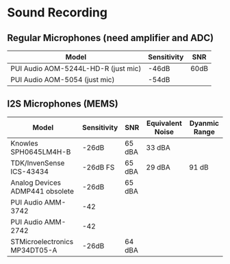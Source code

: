 # Sound Recording

## Regular Microphones (need amplifier and ADC)

| Model | Sensitivity | SNR |
| ----- | ----------- | --- |
| PUI Audio AOM-5244L-HD-R (just mic) | -46dB | 60dB | 
| PUI Audio AOM-5054 (just mic)       | -54dB |      | 

## I2S Microphones (MEMS)

| Model                 | Sensitivity | SNR    | Equivalent Noise | Dyanmic Range |
| --------------------- | ----------- | ------ | ---------------- | ------------- |
| Knowles SPH0645LM4H-B |-26dB        | 65 dBA | 33 dBA           | |
| TDK/InvenSense ICS-43434 | -26dB FS | 65 dBA | 29 dBA           | 91 dB |
| Analog Devices ADMP441 obsolete| -26dB | 65 dBA | | |
| PUI Audio AMM-3742 | -42 | | | |
| PUI Audio AMM-2742 | -42 | | | |
| STMicroelectronics MP34DT05-A | -26dB | 64 dBA | | |
